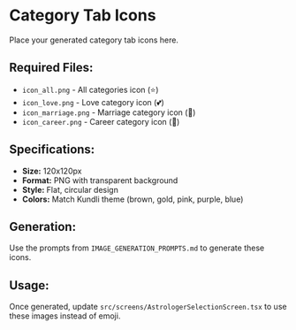 # Category Tab Icons

Place your generated category tab icons here.

## Required Files:

- `icon_all.png` - All categories icon (⭐)
- `icon_love.png` - Love category icon (💕)
- `icon_marriage.png` - Marriage category icon (💍)
- `icon_career.png` - Career category icon (💼)

## Specifications:

- **Size:** 120x120px
- **Format:** PNG with transparent background
- **Style:** Flat, circular design
- **Colors:** Match Kundli theme (brown, gold, pink, purple, blue)

## Generation:

Use the prompts from `IMAGE_GENERATION_PROMPTS.md` to generate these icons.

## Usage:

Once generated, update `src/screens/AstrologerSelectionScreen.tsx` to use these images instead of emoji.

